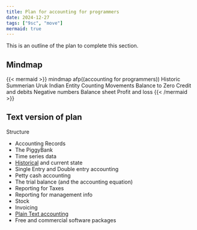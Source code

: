 ```yaml
---
title: Plan for accounting for programmers
date: 2024-12-27
tags: ["9sc", "move"]
mermaid: true
---
```


This is an outline of the plan to complete this section.

## Mindmap

{{< mermaid >}}
mindmap
  afp((accounting for programmers))
    Historic
      Summerian Uruk
      Indian
    Entity
    Counting
    Movements
      Balance to Zero
      Credit and debits
      Negative numbers
    Balance sheet
    Profit and loss
{{< /mermaid >}}


## Text version of plan

Structure
- Accounting Records
- The PiggyBank
- Time series data
- [Historical](/afp/uruk/) and current state
- Single Entry and Double entry accounting
- Petty cash accounting
- The trial balance (and the accounting equation)
- Reporting for Taxes
- Reporting for management info
- Stock
- Invoicing
- [Plain Text accounting](/afp/plain-text-accounting/)
- Free and commercial software packages
